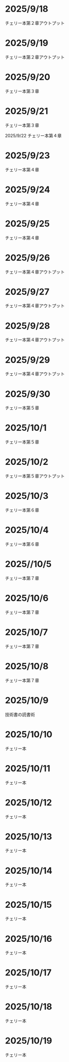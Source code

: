 # 2025/9/18
チェリー本第２章アウトプット

# 2025/9/19
チェリー本第２章アウトプット

# 2025/9/20
チェリー本第３章

# 2025/9/21
チェリー本第３章

2025/9/22
チェリー本第４章

# 2025/9/23
チェリー本第４章

# 2025/9/24
チェリー本第４章

# 2025/9/25
チェリー本第４章

# 2025/9/26
チェリー本第４章アウトプット

# 2025/9/27
チェリー本第４章アウトプット

# 2025/9/28
チェリー本第４章アウトプット

# 2025/9/29
チェリー本第４章アウトプット

# 2025/9/30
チェリー本第５章

# 2025/10/1
チェリー本第５章

# 2025/10/2
チェリー本第５章アウトプット

# 2025/10/3
チェリー本第６章

# 2025/10/4
チェリー本第６章

# 2025//10/5
チェリー本第７章

# 2025/10/6
チェリー本第７章

# 2025/10/7
チェリー本第７章

# 2025/10/8
チェリー本第７章

# 2025/10/9
技術書の読書術

# 2025/10/10
チェリー本

# 2025/10/11
チェリー本

# 2025/10/12
チェリー本

# 2025/10/13
チェリー本

# 2025/10/14
チェリー本

# 2025/10/15
チェリー本

# 2025/10/16
チェリー本

# 2025/10/17
チェリー本

# 2025/10/18
チェリー本

# 2025/10/19
チェリー本
